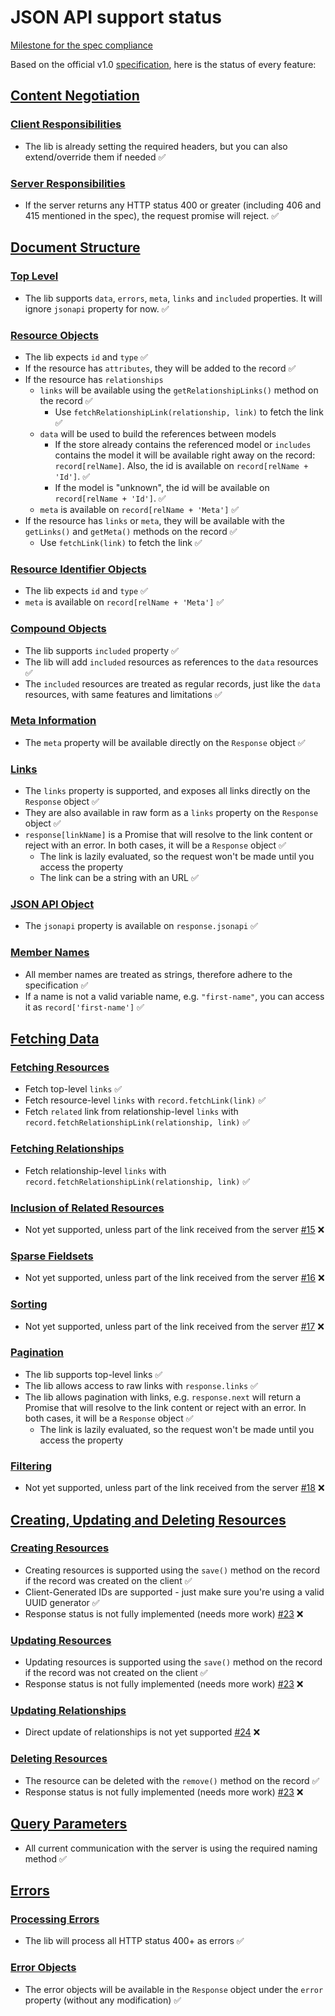 # JSON API support status

[Milestone for the spec compliance](https://github.com/infinum/mobx-jsonapi-store/milestone/1)

Based on the official v1.0 [specification](http://jsonapi.org/format/), here is the status of every feature:

## [Content Negotiation](http://jsonapi.org/format/#content-negotiation)

### [Client Responsibilities](http://jsonapi.org/format/#content-negotiation-clients)
* The lib is already setting the required headers, but you can also extend/override them if needed ✅

### [Server Responsibilities](http://jsonapi.org/format/#content-negotiation-servers)
* If the server returns any HTTP status 400 or greater (including 406 and 415 mentioned in the spec), the request promise will reject. ✅

## [Document Structure](http://jsonapi.org/format/#document-structure)

### [Top Level](http://jsonapi.org/format/#document-top-level)
* The lib supports `data`, `errors`, `meta`, `links` and `included` properties. It will ignore `jsonapi` property for now. ✅

### [Resource Objects](http://jsonapi.org/format/#document-resource-objects)
* The lib expects `id` and `type` ✅
* If the resource has `attributes`, they will be added to the record ✅
* If the resource has `relationships`
  * `links` will be available using the `getRelationshipLinks()` method on the record ✅
    * Use `fetchRelationshipLink(relationship, link)` to fetch the link ✅
  * `data` will be used to build the references between models
    * If the store already contains the referenced model or `includes` contains the model it will be available right away on the record: `record[relName]`. Also, the id is available on `record[relName + 'Id']`. ✅
    * If the model is "unknown", the id will be available on  `record[relName + 'Id']`. ✅
  * `meta` is available on `record[relName + 'Meta']` ✅
* If the resource has `links` or `meta`, they will be available with the `getLinks()` and `getMeta()` methods on the record ✅
  * Use `fetchLink(link)` to fetch the link ✅

### [Resource Identifier Objects](http://jsonapi.org/format/#document-resource-identifier-objects)
* The lib expects `id` and `type` ✅
* `meta` is available on `record[relName + 'Meta']` ✅

### [Compound Objects](http://jsonapi.org/format/#document-compound-documents)
* The lib supports `included` property ✅
* The lib will add `included` resources as references to the `data` resources ✅
* The `included` resources are treated as regular records, just like the `data` resources, with same features and limitations ✅

### [Meta Information](http://jsonapi.org/format/#document-meta)
* The `meta` property will be available directly on the `Response` object ✅

### [Links](http://jsonapi.org/format/#document-links)
* The `links` property is supported, and exposes all links directly on the `Response` object ✅
* They are also available in raw form as a `links` property on the `Response` object ✅
* `response[linkName]` is a Promise that will resolve to the link content or reject with an error. In both cases, it will be a `Response` object ✅
  * The link is lazily evaluated, so the request won't be made until you access the property
  * The link can be a string with an URL ✅

### [JSON API Object](http://jsonapi.org/format/#document-jsonapi-object)
* The `jsonapi` property is available on `response.jsonapi` ✅

### [Member Names](http://jsonapi.org/format/#document-member-names)
* All member names are treated as strings, therefore adhere to the specification ✅
* If a name is not a valid variable name, e.g. `"first-name"`, you can access it as `record['first-name']` ✅

## [Fetching Data](http://jsonapi.org/format/#fetching)

### [Fetching Resources](http://jsonapi.org/format/#fetching-resources)
* Fetch top-level `links` ✅
* Fetch resource-level `links` with `record.fetchLink(link)` ✅
* Fetch `related` link from relationship-level `links` with `record.fetchRelationshipLink(relationship, link)` ✅

### [Fetching Relationships](http://jsonapi.org/format/#fetching-relationships)
* Fetch relationship-level `links` with `record.fetchRelationshipLink(relationship, link)` ✅

### [Inclusion of Related Resources](http://jsonapi.org/format/#fetching-includes)
* Not yet supported, unless part of the link received from the server [#15](https://github.com/infinum/mobx-jsonapi-store/issues/15) ❌

### [Sparse Fieldsets](http://jsonapi.org/format/#fetching-sparse-fieldsets)
* Not yet supported, unless part of the link received from the server [#16](https://github.com/infinum/mobx-jsonapi-store/issues/16) ❌

### [Sorting](http://jsonapi.org/format/#fetching-sorting)
* Not yet supported, unless part of the link received from the server [#17](https://github.com/infinum/mobx-jsonapi-store/issues/17) ❌

### [Pagination](http://jsonapi.org/format/#fetching-pagination)
* The lib supports top-level links ✅
* The lib allows access to raw links with `response.links` ✅
* The lib allows pagination with links, e.g. `response.next` will return a Promise that will resolve to the link content or reject with an error. In both cases, it will be a `Response` object ✅
  * The link is lazily evaluated, so the request won't be made until you access the property

### [Filtering](http://jsonapi.org/format/#fetching-filtering)
* Not yet supported, unless part of the link received from the server [#18](https://github.com/infinum/mobx-jsonapi-store/issues/18) ❌

## [Creating, Updating and Deleting Resources](http://jsonapi.org/format/#crud)

### [Creating Resources](http://jsonapi.org/format/#crud-creating)
* Creating resources is supported using the `save()` method on the record if the record was created on the client ✅
* Client-Generated IDs are supported - just make sure you're using a valid UUID generator ✅
* Response status is not fully implemented (needs more work) [#23](https://github.com/infinum/mobx-jsonapi-store/issues/23) ❌

### [Updating Resources](http://jsonapi.org/format/#crud-updating)
* Updating resources is supported using the `save()` method on the record if the record was not created on the client ✅
* Response status is not fully implemented (needs more work) [#23](https://github.com/infinum/mobx-jsonapi-store/issues/23) ❌

### [Updating Relationships](http://jsonapi.org/format/#crud-updating-relationships)
* Direct update of relationships is not yet supported [#24](https://github.com/infinum/mobx-jsonapi-store/issues/24) ❌

### [Deleting Resources](http://jsonapi.org/format/#crud-deleting)
* The resource can be deleted with the `remove()` method on the record ✅
* Response status is not fully implemented (needs more work) [#23](https://github.com/infinum/mobx-jsonapi-store/issues/23) ❌

## [Query Parameters](http://jsonapi.org/format/#query-parameters)
* All current communication with the server is using the required naming method ✅

## [Errors](http://jsonapi.org/format/#errors)

### [Processing Errors](http://jsonapi.org/format/#errors-processing)
* The lib will process all HTTP status 400+ as errors ✅

### [Error Objects](http://jsonapi.org/format/#error-objects)
* The error objects will be available in the `Response` object under the `error` property (without any modification) ✅
